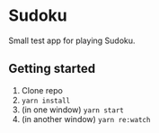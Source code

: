 # Sudoku

Small test app for playing Sudoku.

## Getting started

1. Clone repo
2. `yarn install`
3. (in one window) `yarn start`
4. (in another window) `yarn re:watch`
